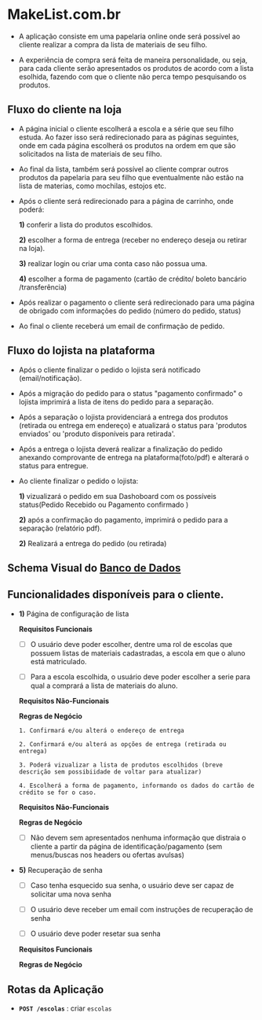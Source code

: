 # MakeList.com.br
- A aplicação consiste em uma papelaria online onde será possível ao cliente realizar a compra da lista de materiais de seu filho.

- A experiência de compra será feita de maneira personalidade, ou seja, para cada cliente serão apresentados os produtos de acordo com a lista esolhida, fazendo com que o cliente não perca tempo pesquisando os produtos. 



## Fluxo do cliente na loja

- A página inicial o cliente escolherá a escola e a série que seu filho estuda. Ao fazer isso será redirecionado para as páginas seguintes, onde em cada página escolherá os produtos na ordem em que são solicitados na lista de materiais de seu filho. 

- Ao final da lista, também será possível ao cliente comprar outros produtos da papelaria para seu filho que eventualmente não estão na lista de materias, como mochilas, estojos etc.

- Após o cliente será redirecionado para a página de carrinho, onde poderá:

    **1)** conferir a lista do produtos escolhidos.

    **2)** escolher a forma de entrega (receber no endereço deseja ou retirar na loja).

    **3)** realizar login ou criar uma conta caso não possua uma. 

    **4)** escolher a forma de pagamento (cartão de crédito/ boleto bancário /transferência)

- Após realizar o pagamento o cliente será redirecionado para uma página de obrigado com informações do pedido (número do pedido, status)

- Ao final o cliente receberá um email de confirmação de pedido.


## Fluxo do lojista na plataforma


- Após o cliente finalizar o pedido o lojista será notificado (email/notificação).

- Após a migração do pedido para o status "pagamento confirmado" o lojista imprimirá a lista de itens do pedido para a separação.

- Após a separação o lojista providenciará a entrega dos produtos (retirada ou entrega em endereço) e atualizará o status para 'produtos enviados' ou 'produto disponíveis para retirada'.

- Após a entrega o lojista deverá realizar a finalização do pedido anexando comprovante de entrega na plataforma(foto/pdf) e alterará o status para entregue.


- Ao cliente finalizar o pedido o lojista:


    **1)** vizualizará o pedido em sua Dashoboard com os possíveis status(Pedido Recebido ou Pagamento confirmado )

    **2)** após a confirmação do pagamento, imprimirá o pedido para a separação (relatório pdf).

    **2)** Realizará a entrega do pedido (ou retirada)


## Schema Visual do [Banco de Dados](https://whimsical.com/PZSTqGP7fPPR9m2iDRe66A)


## Funcionalidades disponíveis para o cliente.

   - **1)** Página de configuração de lista
   
      **Requisitos Funcionais**
      
      - [ ] O usuário deve poder escolher, dentre uma rol de escolas que possuem listas de materiais cadastradas, a escola em que o aluno está matriculado.
      
      - [ ] Para a escola escolhida, o usuário deve poder escolher a serie para qual a comprará a lista de materiais do aluno.
      
      **Requisitos Não-Funcionais**
      
      **Regras de Negócio**
      
   
      
         1. Confirmará e/ou alterá o endereço de entrega
         
         2. Confirmará e/ou alterá as opções de entrega (retirada ou entrega)
         
         3. Poderá vizualizar a lista de produtos escolhidos (breve descrição sem possibiidade de voltar para atualizar)
         
         4. Escolherá a forma de pagamento, informando os dados do cartão de crédito se for o caso.
            
      **Requisitos Não-Funcionais**

      **Regras de Negócio**
      
      - [ ] Não devem sem apresentados nenhuma informação que distraia o cliente a partir da página de identificação/pagamento (sem menus/buscas nos headers ou ofertas avulsas)
      
   - **5)** Recuperação de senha
   
      - [ ] Caso tenha esquecido sua senha, o usuário deve ser capaz de solicitar uma nova senha
      
      - [ ] O usuário deve receber um email com instruções de recuperação de senha
      
      - [ ] O usuário deve poder resetar sua senha

   

      
      
      
      
      

      
      
      **Requisitos Funcionais**
      
      **Regras de Negócio**
      

      



## Rotas da Aplicação

- **`POST /escolas`** : criar `escolas`


